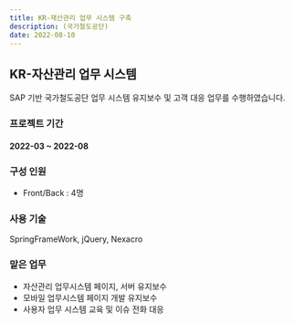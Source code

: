 ```yaml
---
title: KR-재산관리 업무 시스템 구축
description: (국가철도공단)
date: 2022-08-10
---
```


## KR-자산관리 업무 시스템

SAP 기반 국가철도공단 업무 시스템 유지보수 및 고객 대응 업무를 수행하였습니다.

### 프로젝트 기간
#### 2022-03 ~ 2022-08

### 구성 인원
- Front/Back : 4명

### 사용 기술
SpringFrameWork, jQuery, Nexacro

### 맡은 업무

- 자산관리 업무시스템 페이지, 서버 유지보수
- 모바일 업무시스템 페이지 개발 유지보수
- 사용자 업무 시스템 교육 및 이슈 전화 대응
